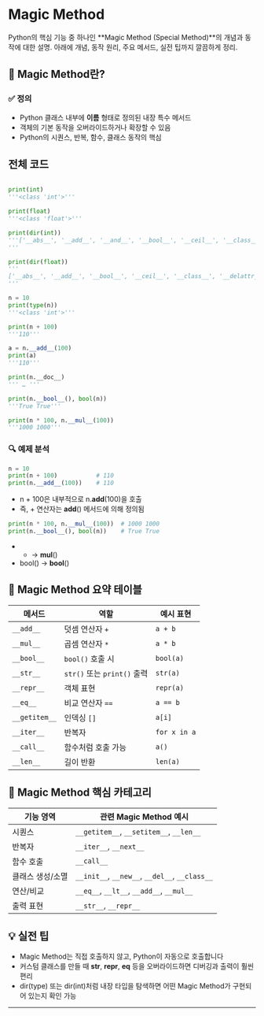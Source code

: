 # Magic Method

Python의 핵심 기능 중 하나인 **Magic Method (Special Method)**의 개념과 동작에 대한 설명. 
아래에 개념, 동작 원리, 주요 메서드, 실전 팁까지 깔끔하게 정리.

## 🧠 Magic Method란?
### ✅ 정의
- Python 클래스 내부에 __이름__ 형태로 정의된 내장 특수 메서드
- 객체의 기본 동작을 오버라이드하거나 확장할 수 있음
- Python의 시퀀스, 반복, 함수, 클래스 동작의 핵심


## 전체 코드
```python

print(int)
'''<class 'int'>'''

print(float)
'''<class 'float'>'''

print(dir(int))
'''['__abs__', '__add__', '__and__', '__bool__', '__ceil__', '__class__', '__delattr__', '__dir__', '__divmod__', '__doc__', '__eq__', '__float__', '__floor__', '__floordiv__', '__format__', '__ge__', '__getattribute__', '__getnewargs__', '__getstate__', '__gt__', '__hash__', '__index__', '__init__', '__init_subclass__', '__int__', '__invert__', '__le__', '__lshift__', '__lt__', '__mod__', '__mul__', '__ne__', '__neg__', '__new__', '__or__', '__pos__', '__pow__', '__radd__', '__rand__', '__rdivmod__', '__reduce__', '__reduce_ex__', '__repr__', '__rfloordiv__', '__rlshift__', '__rmod__', '__rmul__', '__ror__', '__round__', '__rpow__', '__rrshift__', '__rshift__', '__rsub__', '__rtruediv__', '__rxor__', '__setattr__', '__sizeof__', '__str__', '__sub__', '__subclasshook__', '__truediv__', '__trunc__', '__xor__', 'as_integer_ratio', 'bit_count', 'bit_length', 'conjugate', 'denominator', 'from_bytes', 'imag', 'is_integer', 'numerator', 'real', 'to_bytes']
'''

print(dir(float))
'''
['__abs__', '__add__', '__bool__', '__ceil__', '__class__', '__delattr__', '__dir__', '__divmod__', '__doc__', '__eq__', '__float__', '__floor__', '__floordiv__', '__format__', '__ge__', '__getattribute__', '__getformat__', '__getnewargs__', '__getstate__', '__gt__', '__hash__', '__init__', '__init_subclass__', '__int__', '__le__', '__lt__', '__mod__', '__mul__', '__ne__', '__neg__', '__new__', '__pos__', '__pow__', '__radd__', '__rdivmod__', '__reduce__', '__reduce_ex__', '__repr__', '__rfloordiv__', '__rmod__', '__rmul__', '__round__', '__rpow__', '__rsub__', '__rtruediv__', '__setattr__', '__sizeof__', '__str__', '__sub__', '__subclasshook__', '__truediv__', '__trunc__', 'as_integer_ratio', 'conjugate', 'fromhex', 'hex', 'imag', 'is_integer', 'real']
'''

n = 10
print(type(n))
'''<class 'int'>'''

print(n + 100)
'''110'''

a = n.__add__(100)
print(a)
'''110'''

print(n.__doc__)
''' … '''

print(n.__bool__(), bool(n))
'''True True'''

print(n * 100, n.__mul__(100))
'''1000 1000'''

```

### 🔍 예제 분석
```python
n = 10
print(n + 100)           # 110
print(n.__add__(100))    # 110
```

- n + 100은 내부적으로 n.__add__(100)을 호출
- 즉, + 연산자는 __add__() 메서드에 의해 정의됨

```python
print(n * 100, n.__mul__(100))  # 1000 1000
print(n.__bool__(), bool(n))    # True True
```

- * → __mul__()
- bool() → __bool__()

## 📘 Magic Method 요약 테이블
| 메서드         | 역할                         | 예시 표현         |
|----------------|------------------------------|-------------------|
| `__add__`       | 덧셈 연산자 `+`               | `a + b`           |
| `__mul__`       | 곱셈 연산자 `*`               | `a * b`           |
| `__bool__`      | `bool()` 호출 시               | `bool(a)`         |
| `__str__`       | `str()` 또는 `print()` 출력    | `str(a)`          |
| `__repr__`      | 객체 표현                     | `repr(a)`         |
| `__eq__`        | 비교 연산자 `==`              | `a == b`          |
| `__getitem__`   | 인덱싱 `[]`                   | `a[i]`            |
| `__iter__`      | 반복자                        | `for x in a`      |
| `__call__`      | 함수처럼 호출 가능             | `a()`             |
| `__len__`       | 길이 반환                     | `len(a)`          |



## 🧩 Magic Method 핵심 카테고리
| 기능 영역     | 관련 Magic Method 예시                         |
|---------------|-------------------------------------------------|
| 시퀀스        | `__getitem__`, `__setitem__`, `__len__`         |
| 반복자        | `__iter__`, `__next__`                          |
| 함수 호출     | `__call__`                                      |
| 클래스 생성/소멸 | `__init__`, `__new__`, `__del__`, `__class__`   |
| 연산/비교     | `__eq__`, `__lt__`, `__add__`, `__mul__`        |
| 출력 표현     | `__str__`, `__repr__`                           |



## 💡 실전 팁
- Magic Method는 직접 호출하지 않고, Python이 자동으로 호출합니다
- 커스텀 클래스를 만들 때 __str__, __repr__, __eq__ 등을 오버라이드하면 디버깅과 출력이 훨씬 편리
- dir(type) 또는 dir(int)처럼 내장 타입을 탐색하면 어떤 Magic Method가 구현되어 있는지 확인 가능


---
